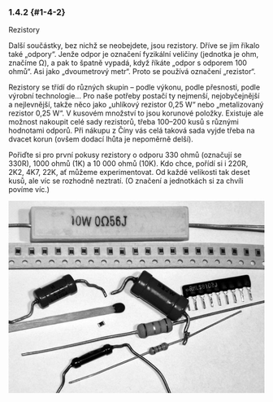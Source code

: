 ### 1.4.2 {#1-4-2}

Rezistory

Další součástky, bez nichž se neobejdete, jsou rezistory. Dříve se jim říkalo také „odpory“. Jenže odpor je označení fyzikální veličiny (jednotka je ohm, značíme Ω), a pak to špatně vypadá, když říkáte „odpor s odporem 100 ohmů“. Asi jako „dvoumetrový metr“. Proto se používá označení „rezistor“.

Rezistory se třídí do různých skupin – podle výkonu, podle přesnosti, podle výrobní technologie... Pro naše potřeby postačí ty nejmenší, nejobyčejnější a nejlevnější, takže něco jako „uhlíkový rezistor 0,25 W“ nebo „metalizovaný rezistor 0,25 W“. V kusovém množství to jsou korunové položky. Existuje ale možnost nakoupit celé sady rezistorů, třeba 100–200 kusů s různými hodnotami odporů. Při nákupu z Číny vás celá taková sada vyjde třeba na dvacet korun (ovšem dodací lhůta je nepoměrně delší).

Pořiďte si pro první pokusy rezistory o odporu 330 ohmů (označují se 330R), 1000 ohmů (1K) a 10 000 ohmů (10K). Kdo chce, pořídí si i 220R, 2K2, 4K7, 22K, ať můžeme experimentovat. Od každé velikosti tak deset kusů, ale víc se rozhodně neztratí. (O značení a jednotkách si za chvíli povíme víc.)

![045-1.jpeg](../assets/045-1.jpeg)